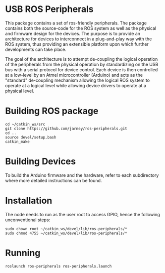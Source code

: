 # USB ROS Peripherals

This package contains a set of ros-friendly peripherals.  The package contains
both the source-code for the ROS system as well as the physical
and firmware design for the devices.  The purpose is to provide an
architecture for devices to interconnect in a plug-and-play way
with the ROS system, thus providing an extensible platform
upon which further developments can take place.

The goal of the architecture is to attempt de-coupling the logical
operation of the peripherals from the physical operation by standardizing
on the USB bus with a serial protocol for device control.  Each
device is then controlled at a low-level by an Atmel microcontroller
(Arduino) and acts as the "standard" de-coupling mechanism allowing
the logical ROS system to operate at a logical level while allowing
device drivers to operate at a physical level.

# Building ROS package

```
cd ~/catkin_ws/src
git clone https://github.com/jarney/ros-peripherals.git
cd ..
source devel/setup.bash
catkin_make
```

# Building Devices

To build the Arduino firmware and the hardware, refer to each subdirectory
where more detailed instructions can be found.

# Installation
The node needs to run as the user root to access GPIO, hence the
following unconventional steps:

```
sudo chown root ~/catkin_ws/devel/lib/ros-peripherals/*
sudo chmod 4755 ~/catkin_ws/devel/lib/ros-peripherals/*
```

# Running

```
roslaunch ros-peripherals ros-peripherals.launch
```

